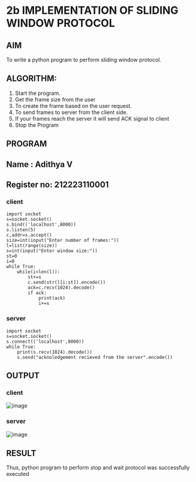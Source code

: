 # 2b IMPLEMENTATION OF SLIDING WINDOW PROTOCOL
## AIM
To write a python program to perform sliding window protocol.
## ALGORITHM:
1. Start the program.
2. Get the frame size from the user
3. To create the frame based on the user request.
4. To send frames to server from the client side.
5. If your frames reach the server it will send ACK signal to client
6. Stop the Program
## PROGRAM
## Name : Adithya V
## Register no: 212223110001
### client
```
import socket
s=socket.socket()
s.bind(('localhost',8000))
s.listen(5)
c,addr=s.accept()
size=int(input("Enter number of frames:"))
l=list(range(size))
s=int(input("Enter window size:"))
st=0
i=0
while True:
    while(i<len(l)):
        st+=s
        c.send(str(l[i:st]).encode())
        ack=c.recv(1024).decode()
        if ack:
            print(ack)
            i+=s
```
### server
```
import socket
s=socket.socket()
s.connect(('localhost',8000))
while True:
    print(s.recv(1024).decode())
    s.send("acknoledgement recieved from the server".encode())
```
## OUTPUT
### client
![image](https://github.com/karthik-2106/2b_SLIDING_WINDOW_PROTOCOL/assets/150319557/3aa12d2c-e48c-4ab7-8238-83105b099b16)
### server
![image](https://github.com/karthik-2106/2b_SLIDING_WINDOW_PROTOCOL/assets/150319557/333563cf-0586-4dff-b4ea-ed40a9bc520c)

## RESULT
Thus, python program to perform stop and wait protocol was successfully executed
